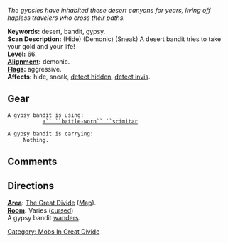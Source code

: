 *The gypsies have inhabited these desert canyons for years, living off
hapless travelers who cross their paths.*

**Keywords:** desert, bandit, gypsy.  
**Scan Description:** (Hide) (Demonic) (Sneak) A desert bandit tries to
take your gold and your life!  
**[Level](Level.md "wikilink"):** 66.  
**[Alignment](Alignment.md "wikilink"):** demonic.  
**[Flags](:Category:_Mob_Types.md "wikilink"):** aggressive.  
**Affects:** hide, sneak, [detect hidden](Detect_Hidden.md "wikilink"),
[detect invis](Detect_Invis.md "wikilink").  

## Gear

`A gypsy bandit is using:`  
<wielded>`           `[`a`` ``battle-worn`` ``scimitar`](Battle-Worn_Scimitar.md "wikilink")

`A gypsy bandit is carrying:`  
`     Nothing.`

## Comments

## Directions

**[Area](:Category:_Areas.md "wikilink"):** [The Great
Divide](:Category:_Great_Divide.md "wikilink")
([Map](Great_Divide_Map.md "wikilink")).  
**[Room](:Category:_Rooms.md "wikilink"):** Varies
([cursed](Cursed_Rooms.md "wikilink"))  
A gypsy bandit [wanders](Wandering_Mobs.md "wikilink").  

[Category: Mobs In Great
Divide](Category:_Mobs_In_Great_Divide "wikilink")
